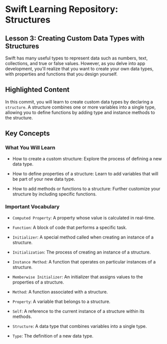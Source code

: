 # Swift Learning Repository: Structures

## Lesson 3: Creating Custom Data Types with Structures

Swift has many useful types to represent data such as numbers, text, collections, and true or false values. However, as you delve into app development, you'll realize that you want to create your own data types, with properties and functions that you design yourself.

## Highlighted Content

In this commit, you will learn to create custom data types by declaring a `structure`. A structure combines one or more variables into a single type, allowing you to define functions by adding type and instance methods to the structure.

## Key Concepts

### What You Will Learn

- How to create a custom structure: Explore the process of defining a new data type.

- How to define properties of a structure: Learn to add variables that will be part of your new data type.

- How to add methods or functions to a structure: Further customize your structure by including specific functions.

### Important Vocabulary

- `Computed Property`: A property whose value is calculated in real-time.

- `Function`: A block of code that performs a specific task.

- `Initializer`: A special method called when creating an instance of a structure.

- `Initialization`: The process of creating an instance of a structure.

- `Instance Method`: A function that operates on particular instances of a structure.

- `Memberwise Initializer`: An initializer that assigns values to the properties of a structure.

- `Method`: A function associated with a structure.

- `Property`: A variable that belongs to a structure.

- `Self`: A reference to the current instance of a structure within its methods.

- `Structure`: A data type that combines variables into a single type.

- `Type`: The definition of a new data type.

